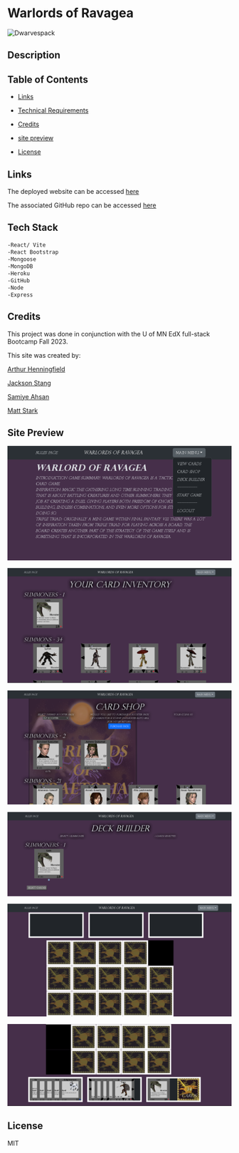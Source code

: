 # Warlords of Ravagea

![Dwarvespack](./client/public/img/boosters/)

## Description



## Table of Contents

- [Links](#links)
- [Technical Requirements](#technicalrequirements)
- [Credits](#credits)
- [site preview](#sitepreview)
- [License](#license)

  


  <a id="links"></a>

## Links
The deployed website can be accessed [here](https://warlordsofravegea-c36fa2705fc4.herokuapp.com/)

The associated GitHub repo can be accessed [here](https://github.com/kylatae/tcg)





  <a id="technicalrequirements"></a>

## Tech Stack
    -React/ Vite
    -React Bootstrap
    -Mongoose
    -MongoDB
    -Heroku
    -GitHub
    -Node
    -Express



  <a id="credits"></a>

## Credits
This project was done in conjunction with the U of MN EdX full-stack Bootcamp Fall 2023.

This site was created by:

[Arthur Henningfield](https://github.com/kylatae)

[Jackson Stang](https://github.com/JStang98)

[Samiye Ahsan](https://github.com/samiyeahsan)

[Matt Stark](https://github.com/Matt0Stark)



  <a id="sitepreview"></a>

## Site Preview

![homescreen](./client/public/img/worss1.png)

![viewcards](./client/public/img/worss2.png)

![cardshop](./client/public/img/worss3.png)

![deckbuilder](./client/public/img/worss4.png)

![board1](./client/public/img/worss5.png)

![board2](./client/public/img/worss6.png)


  <a id="license"></a>

## License
MIT 